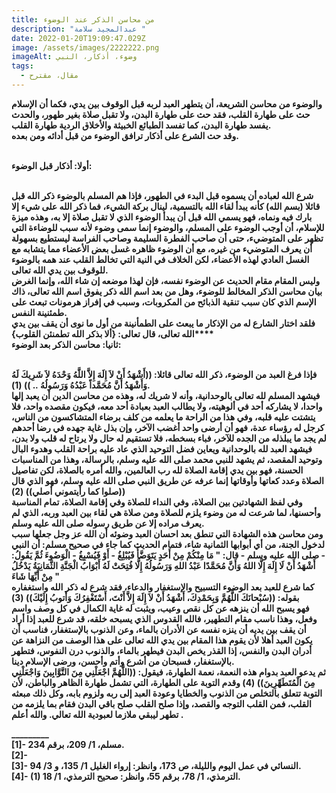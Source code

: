```yaml
---
title: من محاسن الذكر عند الوضوء
description: "عبدالمجيد سلامة "
date: 2022-01-20T19:09:47.029Z
image: /assets/images/2222222.png
imageAlt: وضوء، أذكار، النبي
tags:
  - مقال، مقترح
---
```

<!--StartFragment-->

**والوضوء من محاسن الشريعة، أن يتطهر العبد لربه قبل الوقوف بين يدي، فكما أن الإسلام حث على طهارة القلب، فقد حث على طهارة البدن، ولا تقبل صلاة بغير طهور، والحدث يفسد طهارة البدن، كما تفسد الطبائع الخبيثة والأخلاق الردية طهارة القلب.\
وقد حث الشرع على أذكار ترافق الوضوء من قبل أدائه ومن بعده.**

**\
أولا: أذكار قبل الوضوء:**

**\
شرع الله لعباده أن يسموه قبل البدء في الطهور، فإذا هم المسلم بالوضوء ذكر الله قبل قائلا (بسم الله) كأنه يبدأ لقاء الله بالتسمية، لينال بركة الشيء، فما ذكر الله على شيء إلا بارك فيه ونماه، فهو يسمي الله قبل أن يبدأ الوضوء الذي لا تقبل صلاة إلا به، وهذه ميزة للإسلام، أن أوجب الوضوء على المسلم، والوضوء إنما سمى وضوء لأنه سبب للوضاءة التي تظهر على المتوضيء، حتى أن صاحب الفطرة السليمة وصاحب الفراسة ليستطيع بسهولة أن يعرف المتوضيء من غيره، مع أن الوضوء ظاهره غسل بعض الأعضاء مما يتشابه مع الغسل العادي لهذه الأعضاء، لكن الخلاف في النية التي تخالط القلب عند همه بالوضوء للوقوف بين يدي الله تعالى.\
وليس المقام مقام الحديث عن الوضوء نفسه، فإن لهذا موضعه إن شاء الله، وإنما الغرض بيان محاسن الذكر المخالط للوضوء، وهل من بعد اسم الله ذكر يفوق اسم الله تعالى، ذاك الإسم الذي كان سبب تنقية الذبائح من المكروبات، وسبب في إفراز هرمونات تبعث على طمئنينة النفس.\
فلقد اختار الشارع له من الإذكار ما يبعث على الطمأنينة من أول ما نوى أن يقف بين يدي الله تعالى، قال تعالى: {ألا بذكر الله تطمنئن القلوب}****\
ثانيا: محاسن الذكر بعد الوضوء:**

**\
فإذا فرغ العبد من الوضوء، ذكر الله تعالى قائلا: ((أَشْهَدُ أَنْ لاَ إِلَهَ إِلاَّ اللَّهُ وَحْدَهُ لاَ شَرِيكَ لَهُ وَأَشْهَدُ أَنَّ مُحَمَّداً عَبْدُهُ وَرَسُولُهُ .. )) (1).\
فيشهد المسلم لله تعالى بالوحدانية، وأنه لا شريك له، وهذه من محاسن الدين أن يعبد إلها واحدا، لا يشاركه أحد في ألوهيته، ولا يطالب العبد بعبادة أحد معه، فيكون مقصده واحد، فلا يتشتت عليه قلبه، وفي هذا من الراحة ما يعلمه من كلف برضاء المتشاكسون من الناس، كرجل له رؤساء عدة، فهو أن أرضى واحد أغضب الآخر، وإن بذل غاية جهده في رضا أحدهم لم يجد ما يبلذله من الجده للآخر، فباء بسخطه، فلا تستقيم له حال ولا يرتاح له قلب ولا بدن، فيشهد العبد لله بالوحدانية ويعاين فضل التوحيد الذي عاد عليه براحة القلب وهدوء البال وتوحيد المقصد، ثم يشهد للنبي محمد صلى الله عليه وسلم، بالرسالة، وهذا من المناسبات الحسنة، فهو بين يدي إقامة الصلاة لله رب العالمين، والله أمره بالصلاة، لكن تفاصيل الصلاة وعدد كعاتها وأوقاتها إنما عرفه عن طريق النبي صلى الله عليه وسلم، فهو الذي قال ((صلوا كما رأيتموني أصلي)) (2)\
وفي لفظ الشهادتين بين الصلاة، وفي النداء للصلاة وفي إقامة الصلاة، تمام المناسبة وأحسنها، لما شرعت له من وضوء يلزم للصلاة ومن صلاة هي لقاء بين العبد وربه، الذي لم يعرف مراده إلا عن طريق رسوله صلى الله عليه وسلم.\
ومن محاسن هذه الشهادة التي تنطق بعد احسان العبد وضوئه أن الله عز وجل جعلها سبب لدخول الجنة، من أي أبوابها الثمانية شاء، فتمام الحديث كما جاء في صحيح مسلم: أن النبي - صلى الله عليه وسلم - قال: " مَا مِنْكُمْ مِنْ أَحَدٍ يَتَوَضَّأُ فَيُبْلِغُ - أَوْ فَيُسْبِغُ - الْوَضُوءَ ثُمَّ يَقُولُ: أَشْهَدُ أَنْ لَا إِلَهَ إِلَّا اللهُ وَأَنَّ مُحَمَّدًا عَبْدُ اللهِ وَرَسُولُهُ إِلَّا فُتِحَتْ لَهُ أَبْوَابُ الْجَنَّةِ الثَّمَانِيَةُ يَدْخُلُ مِنْ أَيِّهَا شَاءَ "\
كما شرع للعبد بعد الوضوء التسبيح والإستغفار والدعاء، فقد شرع له ذكر الله واستغفاره بقوله: ((سُبْحانَكَ اللَّهُمَّ وَبِحَمْدِكَ، أَشْهَدُ أَنْ لاَ إِلَهَ إِلاَّ أَنْتَ، أَسْتَغْفِرُكَ وَأَتوبُ إِلَيْكَ)) (3)\
فهو يسبح الله أن ينزهه عن كل نقص وعيب، ويثبت له غاية الكمال في كل وصف واسم وفعل، وهذا ناسب مقام التطهير، فالله القدوس الذي يسبحه خلقه، قد شرع للعبد إذا أراد أن يقف بين يديه أن ينزه نفسه عن الأدران بالماء، وعن الذنوب بالإستغفار، فناسب أن يكون العبد أهلا لأن يقوم هذا المقام بين يدي الله تعالى على هذا الوصف من النزاهة عن أدران البدن والنفس، إذا القذر يخص البدن فيطهر بالماء، والذنوب درن النفوس، فتطهر بالإستغفار، فسبحان من أشرع وأتم وأحسن، ورضى الإسلام دينا.\
ثم يدعو العبد بدوام هذه النعمة، نعمة الطهارة، فيقول: ((اللَّهُمَّ اجْعَلْنِي مِنَ التَّوَّابِينَ وَاجْعَلْنِي مِنَ الْمُتَطَهِّرِينَ)) (4) وقدم التوبة على الطهارة، التي تشمل طهارة الظاهر والباطن، لأن التوبة تتعلق بالتخلص من الذنوب والخطايا وعودة العبد إلى ربه ولزوم بابه، وكل ذلك مبعثه القلب، فمن القلب التوجه والقصد، وإذا صلح القلب صلح باقي البدن فقام بما يلزمه من تطهر ليبقي ملازما لعبودية الله تعالي. والله أعلم .**

**\_\_\_\_\_\_\_\__\
\[1]- مسلم، 1/ 209، برقم 234.\
\[2]-\
\[3]- النسائي في عمل اليوم والليلة، ص 173، وانظر: إرواء الغليل 1/ 135، و 3/ 94.\
\[4]- (1) الترمذي، 1/ 78، برقم 55، وانظر: صحيح الترمذي، 1/ 18.**

<!--EndFragment-->